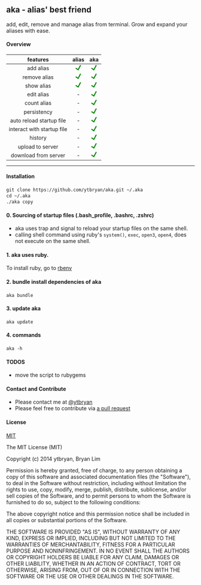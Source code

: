 ## aka - alias' best friend
add, edit, remove and manage alias from terminal. Grow and expand your aliases with ease.

#### Overview

| features          | alias           | aka |
| :-------------: |:-------------:| :-----:|
| add alias         | ![Yes](img/yes.png) | ![Yes](img/yes.png) |
| remove alias      | ![Yes](img/yes.png)     |   ![Yes](img/yes.png) |
| show alias |  ![Yes](img/yes.png)       |    ![Yes](img/yes.png) |
| edit alias |  -       |    ![Yes](img/yes.png)  |
| count alias | -      |    ![Yes](img/yes.png) |
| persistency        |-                    |    ![Yes](img/yes.png) |
| auto reload startup file      |-  |    ![Yes](img/yes.png)|
| interact with startup file | -     |    ![Yes](img/yes.png) |
| history | -      |    ![Yes](img/yes.png) |
| upload to server | -      |    ![Yes](img/yes.png) |
| download from server | -     |    ![Yes](img/yes.png) |

---

#### Installation
```
git clone https://github.com/ytbryan/aka.git ~/.aka
cd ~/.aka
./aka copy
```

#### 0. Sourcing of startup files (.bash_profile, .bashrc, .zshrc)
- aka uses trap and signal to reload your startup files on the same shell.
- calling shell command using ruby's `system()`, `exec`, `open3`, `open4`, does not execute on the same shell.

#### 1. aka uses ruby.
To install ruby, go to [rbenv](https://github.com/sstephenson/rbenv)


#### 2. bundle install dependencies of aka
```
aka bundle
```

#### 3. update aka
```
aka update
```
#### 4. commands
```
aka -h
```


#### TODOS
- move the script to rubygems

#### Contact and Contribute
- Please contact me at [@ytbryan](http://twitter.com/ytbryan)
- Please feel free to contribute via [a pull request](https://github.com/ytbryan/aka/compare)

#### License
[MIT ](http://www.opensource.org/licenses/MIT)

The MIT License (MIT)

Copyright (c) 2014 ytbryan, Bryan Lim

Permission is hereby granted, free of charge, to any person obtaining a copy
of this software and associated documentation files (the "Software"), to deal
in the Software without restriction, including without limitation the rights
to use, copy, modify, merge, publish, distribute, sublicense, and/or sell
copies of the Software, and to permit persons to whom the Software is
furnished to do so, subject to the following conditions:

The above copyright notice and this permission notice shall be included in all
copies or substantial portions of the Software.

THE SOFTWARE IS PROVIDED "AS IS", WITHOUT WARRANTY OF ANY KIND, EXPRESS OR
IMPLIED, INCLUDING BUT NOT LIMITED TO THE WARRANTIES OF MERCHANTABILITY,
FITNESS FOR A PARTICULAR PURPOSE AND NONINFRINGEMENT. IN NO EVENT SHALL THE
AUTHORS OR COPYRIGHT HOLDERS BE LIABLE FOR ANY CLAIM, DAMAGES OR OTHER
LIABILITY, WHETHER IN AN ACTION OF CONTRACT, TORT OR OTHERWISE, ARISING FROM,
OUT OF OR IN CONNECTION WITH THE SOFTWARE OR THE USE OR OTHER DEALINGS IN THE
SOFTWARE.
